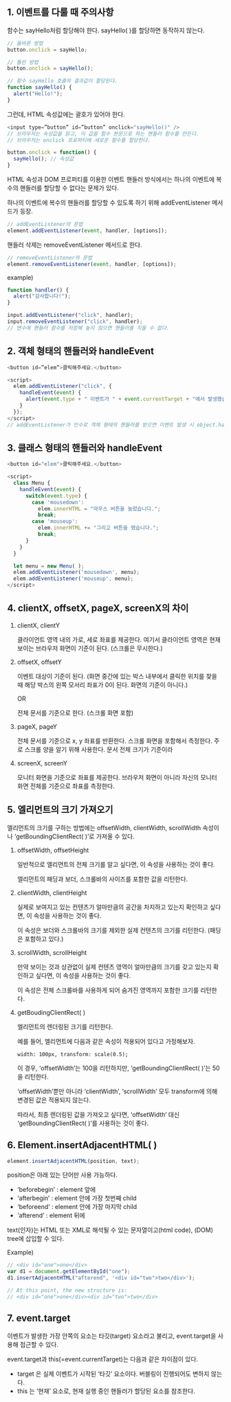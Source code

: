 ## 1. 이벤트를 다룰 때 주의사항

함수는 sayHello처럼 할당해야 한다. sayHello( )를 할당하면 동작하지 않는다.

```javascript
// 올바른 방법
button.onclick = sayHello;

// 틀린 방법
button.onclick = sayHello();

// 함수 sayHello 호출의 결과값이 할당된다.
function sayHello() {
  alert("Hello!");
}
```

그런데, HTML 속성값에는 괄호가 있어야 한다.

```javascript
<input type=”button” id=”button” onclick="sayHello()" />
// 브라우저는 속성값을 읽고, 이 값을 함수 본문으로 하는 핸들러 함수를 만든다.
// 브라우저는 onclick 프로퍼티에 새로운 함수를 할당한다.

button.onclick = function() {
  sayHello(); // 속성값
}
```

HTML 속성과 DOM 프로퍼티를 이용한 이벤트 핸들러 방식에서는 하나의 이벤트에 복수의 핸들러를 할당할 수 없다는 문제가 있다.

하나의 이벤트에 복수의 핸들러를 할당할 수 있도록 하기 위해 addEventListener 메서드가 등장.

```javascript
// addEventListener의 문법
element.addEventListener(event, handler, [options]);
```

핸들러 삭제는 removeEventListener 메서드로 한다.

```javascript
// removeEventListener의 문법
element.removeEventListener(event, handler, [options]);
```

example)

```javascript
function handler() {
  alert("감사합니다!");
}

input.addEventListener("click", handler);
input.removeEventListener("click", handler);
// 변수에 핸들러 함수를 저장해 놓지 않으면 핸들러를 지울 수 없다.
```

## 2. 객체 형태의 핸들러와 handleEvent

```javascript
<button id=”elem”>클릭해주세요.</button>

<script>
  elem.addEventListener("click", {
    handleEvent(event) {
      alert(event.type + " 이벤트가 " + event.currentTarget + "에서 발생했습니다.");
    }
  });
</script>
// addEventListener가 인수로 객체 형태의 핸들러를 받으면 이벤트 발생 시 object.handleEvent(event)가 호출된다.
```

## 3. 클래스 형태의 핸들러와 handleEvent

```javascript
<button id="elem">클릭해주세요.</button>

<script>
  class Menu {
    handleEvent(event) {
      switch(event.type) {
        case 'mousedown':
          elem.innerHTML = "마우스 버튼을 눌렀습니다.";
          break;
        case 'mouseup':
          elem.innerHTML += "그리고 버튼을 뗐습니다.";
          break;
      }
    }
  }

  let menu = new Menu( );
  elem.addEventListener('mousedown', menu);
  elem.addEventListener('mouseup', menu);
</script>
```

## 4. clientX, offsetX, pageX, screenX의 차이

1. clientX, clientY

   클라이언트 영역 내의 가로, 세로 좌표를 제공한다. 여기서 클라이언트 영역은 현재 보이는 브라우저 화면이 기준이 된다. (스크롤은 무시한다.)

2. offsetX, offsetY


    이벤트 대상이 기준이 된다. (화면 중간에 있는 박스 내부에서 클릭한 위치를 찾을 때 해당 박스의 왼쪽 모서리 좌표가 0이 된다. 화면의 기준이 아니다.)

    OR

    전체 문서를 기준으로 한다. (스크롤 화면 포함)

3.  pageX, pageY


    전체 문서를 기준으로 x, y 좌표를 반환한다. 스크롤 화면을 포함해서 측정한다. 주로 스크롤 양을 알기 위해 사용한다. 문서 전체 크기가 기준이라

4.  screenX, screenY


    모니터 화면을 기준으로 좌표를 제공한다. 브라우저 화면이 아니라 자신의 모니터 화면 전체를 기준으로 좌표를 측정한다.

## 5. 엘리먼트의 크기 가져오기

엘리먼트의 크기를 구하는 방법에는 offsetWidth, clientWidth, scrollWidth 속성이나 ‘getBoundingClientRect( )’로 가져올 수 있다.

1. offsetWidth, offsetHeight

   일반적으로 엘리먼트의 전체 크기를 알고 싶다면, 이 속성을 사용하는 것이 좋다.

   엘리먼트의 패딩과 보더, 스크롤바의 사이즈를 포함한 값을 리턴한다.

2. clientWidth, clientHeight


    실제로 보여지고 있는 컨텐츠가 얼마만큼의 공간을 차지하고 있는지 확인하고 싶다면, 이 속성을 사용하는 것이 좋다.

    이 속성은 보더와 스크롤바의 크기를 제외한 실제 컨텐츠의 크기를 리턴한다. (패딩은 포함하고 있다.)

3.  scrollWidth, scrollHeight


    만약 보이는 것과 상관없이 실제 컨텐츠 영역이 얼마만큼의 크기를 갖고 있는지 확인하고 싶다면, 이 속성을 사용하는 것이 좋다.

    이 속성은 전체 스크롤바를 사용하게 되어 숨겨진 영역까지 포함한 크기를 리턴한다.

4.  getBoudingClientRect( )


    엘리먼트의 렌더링된 크기를 리턴한다.

    예를 들어, 엘리먼트에 다음과 같은 속성이 적용되어 있다고 가정해보자.

        width: 100px, transform: scale(0.5);

    이 경우, ‘offsetWidth’는 100을 리턴하지만, ‘getBoundingClientRect( )’는 50을 리턴한다.

    ‘offsetWidth’뿐만 아니라 ‘clientWidth’, ‘scrollWidth’ 모두 transform에 의해 변경된 값은 적용되지 않는다.

    따라서, 최종 렌더링된 값을 가져오고 싶다면, ‘offsetWidth’ 대신 ‘getBoundingClientRect( )’를 사용하는 것이 좋다.

## 6. Element.insertAdjacentHTML( )

```javascript
element.insertAdjacentHTML(position, text);
```

position은 아래 있는 단어만 사용 가능하다.

- ‘beforebegin’ : element 앞에
- ‘afterbegin’ : element 안에 가장 첫번째 child
- ‘beforeend’ : element 안에 가장 마지막 child
- ‘afterend’ : element 뒤에

text(인자)는 HTML 또는 XML로 해석될 수 있는 문자열이고(html code), (DOM) tree에 삽입할 수 있다.

Example)

```javascript
// <div id="one">one</div>
var d1 = document.getElementById("one");
d1.insertAdjacentHTML("afterend", '<div id="two">two</div>');

// At this point, the new structure is:
// <div id="one">one</div><div id="two">two</div>
```

## 7. event.target

이벤트가 발생한 가장 안쪽의 요소는 타깃(target) 요소라고 불리고, event.target을 사용해 접근할 수 있다.

event.target과 this(=event.currentTarget)는 다음과 같은 차이점이 있다.

- target 은 실제 이벤트가 시작된 ‘타깃’ 요소이다. 버블링이 진행되어도 변하지 않는다.
- this 는 ‘현재’ 요소로, 현재 실행 중인 핸들러가 할당된 요소를 참조한다.
